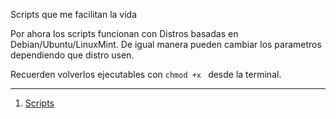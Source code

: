 Scripts que me facilitan la vida

Por ahora los scripts funcionan con Distros basadas en Debian/Ubuntu/LinuxMint.
De igual manera pueden cambiar los parametros dependiendo que distro usen.

Recuerden volverlos ejecutables con `chmod +x ` desde la terminal. 

---
1. [Scripts](scripts/readme.md)
